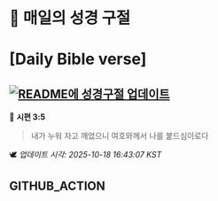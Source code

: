 # 🙏 매일의 성경 구절
# [Daily Bible verse]
## [![README에 성경구절 업데이트](https://github.com/DONGSUKA/first_test/actions/workflows/update-readme-bible.yml/badge.svg)](https://github.com/DONGSUKA/first_test/actions/workflows/update-readme-bible.yml)
<!-- START_BIBLE_VERSE -->
📖 **시편 3:5**
> 내가 누워 자고 깨었으니 여호와께서 나를 붙드심이로다

🕊️ _업데이트 시각: 2025-10-18 16:43:07 KST_
  <!-- END_BIBLE_VERSE -->
## GITHUB_ACTION
